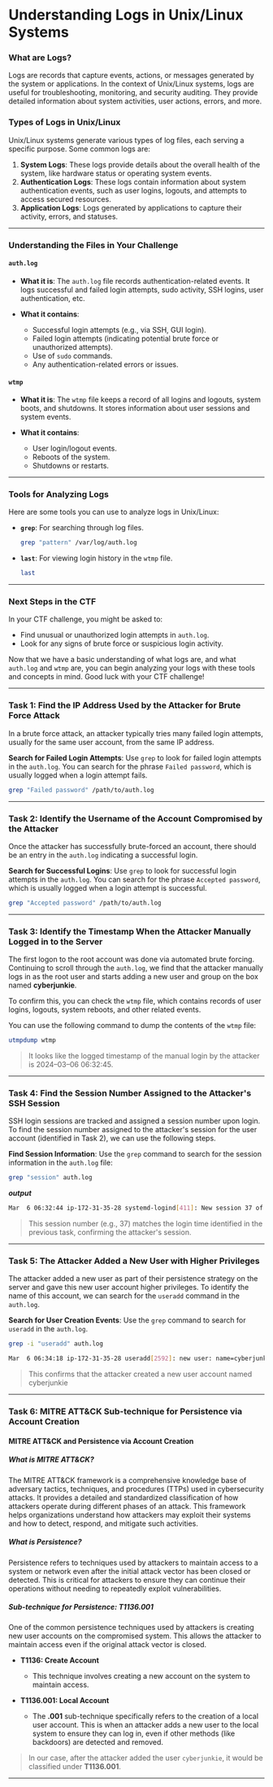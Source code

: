 # Understanding Logs in Unix/Linux Systems

### What are Logs?

Logs are records that capture events, actions, or messages generated by the system or applications. In the context of Unix/Linux systems, logs are useful for troubleshooting, monitoring, and security auditing. They provide detailed information about system activities, user actions, errors, and more.

### Types of Logs in Unix/Linux

Unix/Linux systems generate various types of log files, each serving a specific purpose. Some common logs are:

1. **System Logs**: These logs provide details about the overall health of the system, like hardware status or operating system events.
2. **Authentication Logs**: These logs contain information about system authentication events, such as user logins, logouts, and attempts to access secured resources.
3. **Application Logs**: Logs generated by applications to capture their activity, errors, and statuses.

---

### Understanding the Files in Your Challenge

#### `auth.log`

- **What it is**: The `auth.log` file records authentication-related events. It logs successful and failed login attempts, sudo activity, SSH logins, user authentication, etc.
  
- **What it contains**:
    - Successful login attempts (e.g., via SSH, GUI login).
    - Failed login attempts (indicating potential brute force or unauthorized attempts).
    - Use of `sudo` commands.
    - Any authentication-related errors or issues.

#### `wtmp`

- **What it is**: The `wtmp` file keeps a record of all logins and logouts, system boots, and shutdowns. It stores information about user sessions and system events.

- **What it contains**:
    - User login/logout events.
    - Reboots of the system.
    - Shutdowns or restarts.

---

### Tools for Analyzing Logs

Here are some tools you can use to analyze logs in Unix/Linux:

- **`grep`**: For searching through log files.
  
    ```bash
    grep "pattern" /var/log/auth.log
    ```

- **`last`**: For viewing login history in the `wtmp` file.
  
    ```bash
    last
    ```

---

### Next Steps in the CTF

In your CTF challenge, you might be asked to:

- Find unusual or unauthorized login attempts in `auth.log`.
- Look for any signs of brute force or suspicious login activity.



Now that we have a basic understanding of what logs are, and what `auth.log` and `wtmp` are, you can begin analyzing your logs with these tools and concepts in mind. Good luck with your CTF challenge!

---

### **Task 1: Find the IP Address Used by the Attacker for Brute Force Attack**

In a brute force attack, an attacker typically tries many failed login attempts, usually for the same user account, from the same IP address.

**Search for Failed Login Attempts**: Use `grep` to look for failed login attempts in the `auth.log`. You can search for the phrase `Failed password`, which is usually logged when a login attempt fails.

```bash
grep "Failed password" /path/to/auth.log

```
---

### **Task 2: Identify the Username of the Account Compromised by the Attacker**

Once the attacker has successfully brute-forced an account, there should be an entry in the `auth.log` indicating a successful login.

**Search for Successful Logins**: Use `grep` to look for successful login attempts in the `auth.log`. You can search for the phrase `Accepted password`, which is usually logged when a login attempt is successful.

```bash
grep "Accepted password" /path/to/auth.log

```
---

### Task 3: Identify the Timestamp When the Attacker Manually Logged in to the Server

The first logon to the root account was done via automated brute forcing. Continuing to scroll through the `auth.log`, we find that the attacker manually logs in as the root user and starts adding a new user and group on the box named **cyberjunkie**.

To confirm this, you can check the `wtmp` file, which contains records of user logins, logouts, system reboots, and other related events. 

You can use the following command to dump the contents of the `wtmp` file:

```bash
utmpdump wtmp
````
>It looks like the logged timestamp of the manual login by the attacker is 2024–03–06 06:32:45.

---

### **Task 4: Find the Session Number Assigned to the Attacker's SSH Session**

SSH login sessions are tracked and assigned a session number upon login. To find the session number assigned to the attacker's session for the user account (identified in Task 2), we can use the following steps.

**Find Session Information**: Use the `grep` command to search for the session information in the `auth.log` file:

```bash
grep "session" auth.log
```
***output***
```bash
Mar  6 06:32:44 ip-172-31-35-28 systemd-logind[411]: New session 37 of user root.
```
>This session number (e.g., 37) matches the login time identified in the previous task, confirming the attacker's session.

---

### **Task 5: The Attacker Added a New User with Higher Privileges**

The attacker added a new user as part of their persistence strategy on the server and gave this new user account higher privileges. To identify the name of this account, we can search for the `useradd` command in the `auth.log`.

**Search for User Creation Events**: Use the `grep` command to search for `useradd` in the `auth.log`.

```bash
grep -i "useradd" auth.log
```
```bash
Mar  6 06:34:18 ip-172-31-35-28 useradd[2592]: new user: name=cyberjunkie, UID=1002, GID=1002, home=/home/cyberjunkie, shell=/bin/bash, from=/dev/pts/1
```
>This confirms that the attacker created a new user account named cyberjunkie

---

### Task 6: MITRE ATT&CK Sub-technique for Persistence via Account Creation

#### MITRE ATT&CK and Persistence via Account Creation

##### What is MITRE ATT&CK?
The MITRE ATT&CK framework is a comprehensive knowledge base of adversary tactics, techniques, and procedures (TTPs) used in cybersecurity attacks. It provides a detailed and standardized classification of how attackers operate during different phases of an attack. This framework helps organizations understand how attackers may exploit their systems and how to detect, respond, and mitigate such activities.

##### What is Persistence?
Persistence refers to techniques used by attackers to maintain access to a system or network even after the initial attack vector has been closed or detected. This is critical for attackers to ensure they can continue their operations without needing to repeatedly exploit vulnerabilities.

##### Sub-technique for Persistence: T1136.001
One of the common persistence techniques used by attackers is creating new user accounts on the compromised system. This allows the attacker to maintain access even if the original attack vector is closed.

- **T1136: Create Account**  
    - This technique involves creating a new account on the system to maintain access.
  
- **T1136.001: Local Account**  
    - The **.001** sub-technique specifically refers to the creation of a local user account. This is when an attacker adds a new user to the local system to ensure they can log in, even if other methods (like backdoors) are detected and removed.

>In our case, after the attacker added the user `cyberjunkie`, it would be classified under **T1136.001**.

---



